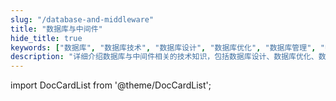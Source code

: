 ```yaml
---
slug: "/database-and-middleware"
title: "数据库与中间件"
hide_title: true
keywords: ["数据库", "数据库技术", "数据库设计", "数据库优化", "数据库管理", "中间件", "缓存系统", "分布式存储"]
description: "详细介绍数据库与中间件相关的技术知识，包括数据库设计、数据库优化、数据库管理、中间件原理、缓存系统、分布式存储等内容"
---
```


import DocCardList from '@theme/DocCardList';

<DocCardList />
